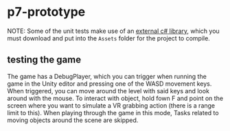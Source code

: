 # p7-prototype

NOTE: Some of the unit tests make use of an [external c# library](https://drive.google.com/file/d/1dNN436832phPiDvM_Iat0k2AhkWbgTdm/view?usp=sharing), which you must download and put into the `Assets` folder for the project to compile.

## testing the game

The game has a DebugPlayer, which you can trigger when running the game in the Unity editor and pressing one of the WASD movement keys. When triggered, you can move around the level with said keys and look around with the mouse. To interact with object, hold fown F and point on the screen where you want to simulate a VR grabbing action (there is a range limit to this). When playing through the game in this mode, Tasks related to moving objects around the scene are skipped.
